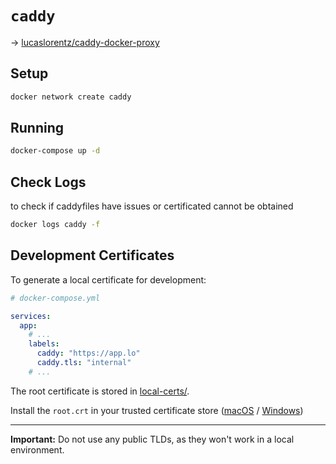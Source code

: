 # `caddy`

→ [lucaslorentz/caddy-docker-proxy](https://github.com/lucaslorentz/caddy-docker-proxy)

## Setup

```bash
docker network create caddy
```

## Running 

```bash
docker-compose up -d
```

## Check Logs

to check if caddyfiles have issues or certificated cannot be obtained

```bash
docker logs caddy -f
```

## Development Certificates

To generate a local certificate for development: 

```yaml
# docker-compose.yml

services:
  app:
    # ...
    labels:
      caddy: "https://app.lo"
      caddy.tls: "internal"
    # ...
```

The root certificate is stored in [local-certs/](local-certs/).

Install the `root.crt` in your trusted certificate store ([macOS](https://support.securly.com/hc/en-us/articles/206058318-How-to-install-the-Securly-SSL-certificate-on-Mac-OSX-) / [Windows](https://support.securly.com/hc/en-us/articles/360026808753-How-do-I-manually-install-the-Securly-SSL-certificate-on-Windows))

---

**Important:** Do not use any public TLDs, as they won't work in a local environment.

